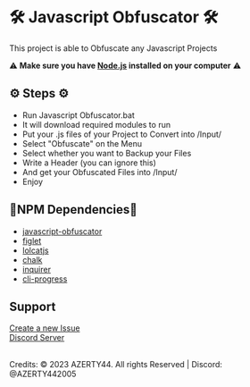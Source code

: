 # 🛠 Javascript Obfuscator 🛠

This project is able to Obfuscate any Javascript Projects

⚠ **Make sure you have [Node.js](https://nodejs.org/en/download/) installed on your computer** ⚠

## ⚙ Steps ⚙
- Run Javascript Obfuscator.bat
- It will download required modules to run
- Put your .js files of your Project to Convert into /Input/
- Select "Obfuscate" on the Menu
- Select whether you want to Backup your Files
- Write a Header (you can ignore this)
- And get your Obfuscated Files into /Input/
- Enjoy

## 🔮NPM Dependencies🔮
- [javascript-obfuscator](https://www.npmjs.com/package/javascript-obfuscator)
- [figlet](https://www.npmjs.com/package/figlet)
- [lolcatjs](https://www.npmjs.com/package/lolcatjs)
- [chalk](https://www.npmjs.com/package/chalk)
- [inquirer](https://www.npmjs.com/package/inquirer)
- [cli-progress](https://www.npmjs.com/package/cli-progress)

## Support
[Create a new Issue](https://github.com/AZERTY442005/Javascript-Obfuscator/issues/new)
<br/>
[Discord Server](https://discord.gg/WZv9zh5mZJ)

<br/>
Credits: © 2023 AZERTY44. All rights Reserved | Discord: @AZERTY442005
